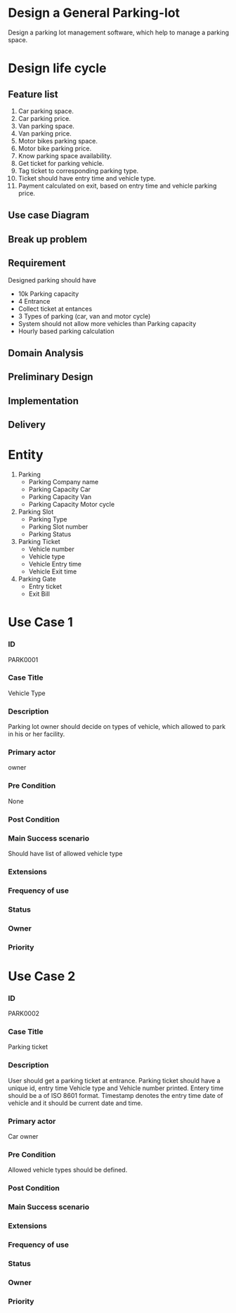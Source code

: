 # Design a General Parking-lot
Design a parking lot management software, which help to manage a parking space.

# Design life cycle
## Feature list
1) Car parking space.                                                            </br>
2) Car parking price.                                                            </br>
3) Van parking space.                                                            </br>
4) Van parking price.                                                            </br>
5) Motor bikes parking space.                                                    </br>
6) Motor bike parking price.                                                     </br>
7) Know parking space availability.                                              </br>
8) Get ticket for parking vehicle.                                               </br>
9) Tag ticket to corresponding parking type.                                     </br>
10) Ticket should have entry time and vehicle type.                              </br>
11) Payment calculated on exit, based on entry time and vehicle parking price.   </br>

## Use case Diagram
## Break up problem

## Requirement
Designed parking should have 

* 10k Parking capacity
* 4 Entrance 
* Collect ticket at entances
* 3 Types of parking (car, van and motor cycle)
* System should not allow more vehicles than Parking capacity
* Hourly based parking calculation

## Domain Analysis
## Preliminary Design
## Implementation 
## Delivery

# Entity
1. Parking
    - Parking Company name
    - Parking Capacity Car
    - Parking Capacity Van
    - Parking Capacity Motor cycle
2. Parking Slot
    - Parking Type
    - Parking Slot number
    - Parking Status
3. Parking Ticket
    - Vehicle number
    - Vehicle type
    - Vehicle Entry time
    - Vehicle Exit time
4. Parking Gate
    - Entry ticket
    - Exit Bill

# Use Case 1
### ID
PARK0001
### Case Title
Vehicle Type
### Description
Parking lot owner should decide on types of vehicle, which allowed to park in his or her facility.
### Primary actor
owner
### Pre Condition
None
### Post Condition

### Main Success scenario
Should have list of allowed vehicle type
### Extensions
### Frequency of use
### Status
### Owner
### Priority

# Use Case 2
### ID
PARK0002
### Case Title
Parking ticket
### Description
User should get a parking ticket at entrance. Parking ticket should have a unique id, entry time Vehicle type and Vehicle number printed. Entery time should be a of ISO 8601 format. Timestamp denotes the entry time date of vehicle and it should be current date and time.
### Primary actor
Car owner
### Pre Condition
Allowed vehicle types should be defined.
### Post Condition

### Main Success scenario
### Extensions
### Frequency of use
### Status
### Owner
### Priority